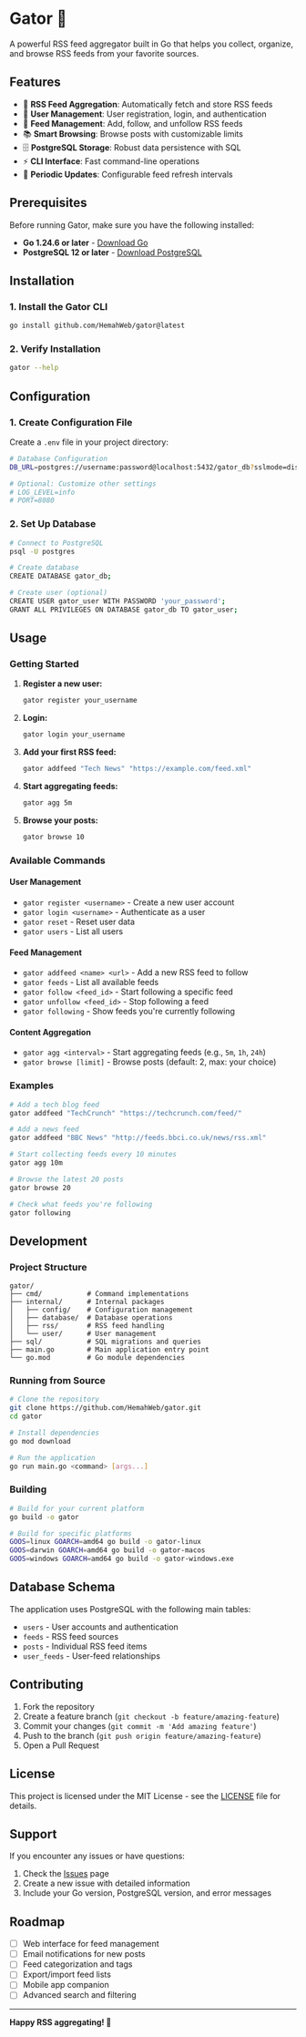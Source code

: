 # Gator 🐊

A powerful RSS feed aggregator built in Go that helps you collect, organize, and browse RSS feeds from your favorite sources.

## Features

- 📰 **RSS Feed Aggregation**: Automatically fetch and store RSS feeds
- 👤 **User Management**: User registration, login, and authentication
- 🔗 **Feed Management**: Add, follow, and unfollow RSS feeds
- 📚 **Smart Browsing**: Browse posts with customizable limits
- 🗄️ **PostgreSQL Storage**: Robust data persistence with SQL
- ⚡ **CLI Interface**: Fast command-line operations
- 🔄 **Periodic Updates**: Configurable feed refresh intervals

## Prerequisites

Before running Gator, make sure you have the following installed:

- **Go 1.24.6 or later** - [Download Go](https://golang.org/dl/)
- **PostgreSQL 12 or later** - [Download PostgreSQL](https://www.postgresql.org/download/)

## Installation

### 1. Install the Gator CLI

```bash
go install github.com/HemahWeb/gator@latest
```

### 2. Verify Installation

```bash
gator --help
```

## Configuration

### 1. Create Configuration File

Create a `.env` file in your project directory:

```bash
# Database Configuration
DB_URL=postgres://username:password@localhost:5432/gator_db?sslmode=disable

# Optional: Customize other settings
# LOG_LEVEL=info
# PORT=8080
```

### 2. Set Up Database

```bash
# Connect to PostgreSQL
psql -U postgres

# Create database
CREATE DATABASE gator_db;

# Create user (optional)
CREATE USER gator_user WITH PASSWORD 'your_password';
GRANT ALL PRIVILEGES ON DATABASE gator_db TO gator_user;
```

## Usage

### Getting Started

1. **Register a new user:**
   ```bash
   gator register your_username
   ```

2. **Login:**
   ```bash
   gator login your_username
   ```

3. **Add your first RSS feed:**
   ```bash
   gator addfeed "Tech News" "https://example.com/feed.xml"
   ```

4. **Start aggregating feeds:**
   ```bash
   gator agg 5m
   ```

5. **Browse your posts:**
   ```bash
   gator browse 10
   ```

### Available Commands

#### User Management
- `gator register <username>` - Create a new user account
- `gator login <username>` - Authenticate as a user
- `gator reset` - Reset user data
- `gator users` - List all users

#### Feed Management
- `gator addfeed <name> <url>` - Add a new RSS feed to follow
- `gator feeds` - List all available feeds
- `gator follow <feed_id>` - Start following a specific feed
- `gator unfollow <feed_id>` - Stop following a feed
- `gator following` - Show feeds you're currently following

#### Content Aggregation
- `gator agg <interval>` - Start aggregating feeds (e.g., `5m`, `1h`, `24h`)
- `gator browse [limit]` - Browse posts (default: 2, max: your choice)

### Examples

```bash
# Add a tech blog feed
gator addfeed "TechCrunch" "https://techcrunch.com/feed/"

# Add a news feed
gator addfeed "BBC News" "http://feeds.bbci.co.uk/news/rss.xml"

# Start collecting feeds every 10 minutes
gator agg 10m

# Browse the latest 20 posts
gator browse 20

# Check what feeds you're following
gator following
```

## Development

### Project Structure

```
gator/
├── cmd/           # Command implementations
├── internal/      # Internal packages
│   ├── config/    # Configuration management
│   ├── database/  # Database operations
│   ├── rss/       # RSS feed handling
│   └── user/      # User management
├── sql/           # SQL migrations and queries
├── main.go        # Main application entry point
└── go.mod         # Go module dependencies
```

### Running from Source

```bash
# Clone the repository
git clone https://github.com/HemahWeb/gator.git
cd gator

# Install dependencies
go mod download

# Run the application
go run main.go <command> [args...]
```

### Building

```bash
# Build for your current platform
go build -o gator

# Build for specific platforms
GOOS=linux GOARCH=amd64 go build -o gator-linux
GOOS=darwin GOARCH=amd64 go build -o gator-macos
GOOS=windows GOARCH=amd64 go build -o gator-windows.exe
```

## Database Schema

The application uses PostgreSQL with the following main tables:
- `users` - User accounts and authentication
- `feeds` - RSS feed sources
- `posts` - Individual RSS feed items
- `user_feeds` - User-feed relationships

## Contributing

1. Fork the repository
2. Create a feature branch (`git checkout -b feature/amazing-feature`)
3. Commit your changes (`git commit -m 'Add amazing feature'`)
4. Push to the branch (`git push origin feature/amazing-feature`)
5. Open a Pull Request

## License

This project is licensed under the MIT License - see the [LICENSE](LICENSE) file for details.

## Support

If you encounter any issues or have questions:

1. Check the [Issues](https://github.com/HemahWeb/gator/issues) page
2. Create a new issue with detailed information
3. Include your Go version, PostgreSQL version, and error messages

## Roadmap

- [ ] Web interface for feed management
- [ ] Email notifications for new posts
- [ ] Feed categorization and tags
- [ ] Export/import feed lists
- [ ] Mobile app companion
- [ ] Advanced search and filtering

---

**Happy RSS aggregating! 🚀**
